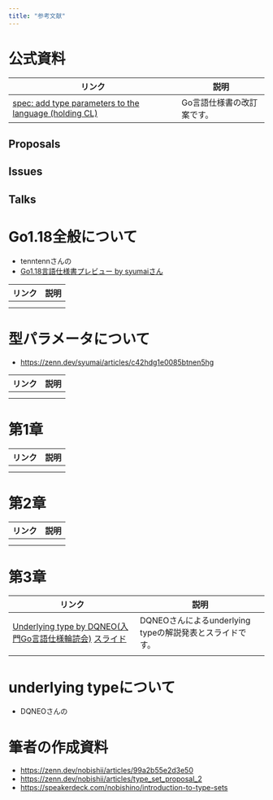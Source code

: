 ```yaml
---
title: "参考文献"
---
```


# 公式資料

| リンク | 説明 |
| ---- | ---- |
| [spec: add type parameters to the language (holding CL)](https://go-review.googlesource.com/c/go/+/294469) | Go言語仕様書の改訂案です。 |
## Proposals

## Issues

## Talks

# Go1.18全般について

- tenntennさんの
- [Go1.18言語仕様書プレビュー by syumaiさん](https://gospec-previewer.vercel.app/refs/0bacee18fda5733fe0bcf5c15e095f16abce3252)

| リンク | 説明 |
| ---- | ---- |
| | |
| | |
# 型パラメータについて

- https://zenn.dev/syumai/articles/c42hdg1e0085btnen5hg

| リンク | 説明 |
| ---- | ---- |
| | |
| | |
# 第1章

| リンク | 説明 |
| ---- | ---- |
| | |
| | |
# 第2章

| リンク | 説明 |
| ---- | ---- |
| | |
| | |
# 第3章

| リンク | 説明 |
| ---- | ---- |
|[Underlying type by DQNEO(入門Go言語仕様輪読会)](https://www.youtube.com/watch?v=mlg1Scnm44Q&t=3148s) [スライド](https://speakerdeck.com/dqneo/go-language-underlying-type) | DQNEOさんによるunderlying typeの解説発表とスライドです。 |
| | |


# underlying typeについて

- DQNEOさんの

# 筆者の作成資料

- https://zenn.dev/nobishii/articles/99a2b55e2d3e50
- https://zenn.dev/nobishii/articles/type_set_proposal_2
- https://speakerdeck.com/nobishino/introduction-to-type-sets